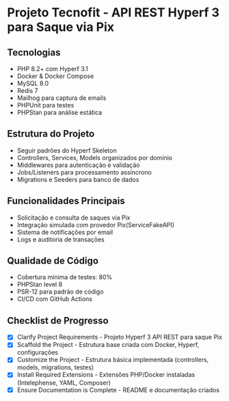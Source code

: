 <!-- Use this file to provide workspace-specific custom instructions to Copilot. For more details, visit https://code.visualstudio.com/docs/copilot/copilot-customization#_use-a-githubcopilotinstructionsmd-file -->

# Projeto Tecnofit - API REST Hyperf 3 para Saque via Pix

## Tecnologias
- PHP 8.2+ com Hyperf 3.1
- Docker & Docker Compose
- MySQL 8.0
- Redis 7
- Mailhog para captura de emails
- PHPUnit para testes
- PHPStan para análise estática

## Estrutura do Projeto
- Seguir padrões do Hyperf Skeleton
- Controllers, Services, Models organizados por domínio
- Middlewares para autenticação e validação
- Jobs/Listeners para processamento assíncrono
- Migrations e Seeders para banco de dados

## Funcionalidades Principais
- Solicitação e consulta de saques via Pix
- Integração simulada com provedor Pix(ServiceFakeAPI)
- Sistema de notificações por email
- Logs e auditoria de transações

## Qualidade de Código
- Cobertura mínima de testes: 80%
- PHPStan level 8
- PSR-12 para padrão de código
- CI/CD com GitHub Actions

## Checklist de Progresso
- [x] Clarify Project Requirements - Projeto Hyperf 3 API REST para saque Pix
- [x] Scaffold the Project - Estrutura base criada com Docker, Hyperf, configurações
- [x] Customize the Project - Estrutura básica implementada (controllers, models, migrations, testes)
- [x] Install Required Extensions - Extensões PHP/Docker instaladas (Intelephense, YAML, Composer)
- [x] Ensure Documentation is Complete - README e documentação criados
